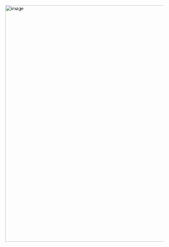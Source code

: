 <img width="756" alt="image" src="https://github.com/kzb0125/Assignment2_func_Payment/assets/156627859/1100a100-b005-4c73-b120-7266b59c0675">
